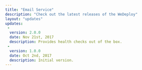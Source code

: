 ```yaml
---
title: "Email Service"
description: "Check out the latest releases of the WeDeploy"
layout: "updates"
updates:
 -
  version: 2.0.0
  date: Nov 21st, 2017
  description: Provides health checks out of the box.
 -
  version: 1.0.0
  date: Oct 2nd, 2017
  description: Initial version.
---
```

